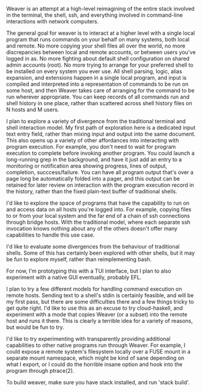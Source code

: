 Weaver is an attempt at a high-level reimagining of the entire stack involved in the terminal, the shell, ssh, and everything involved in command-line interactions with network computers.

The general goal for weaver is to interact at a higher level with a single local program that runs commands on your behalf on many systems, both local and remote.  No more copying your shell files all over the world, no more discrepancies between local and remote accounts, or between users you've logged in as.  No more fighting about default shell configuration on shared admin accounts (root).  No more trying to arrange for your preferred shell to be installed on every system you ever use.  All shell parsing, logic, alias expansion, and extensions happen in a single local program, and input is compiled and interpreted into a representation of commands to be run on some host, and then Weaver takes care of arranging for the command to be run wherever appropriate.  You can keep records of all commands run and shell history in one place, rather than scattered across shell history files on N hosts and M users.

I plan to explore a variety of divergence from the traditional terminal and shell interaction model.  My first path of exploration here is a dedicated input text entry field, rather than mixing input and output into the same document.  This also opens up a variety of other affordances into interacting with program execution.  For example, you don't need to wait for program execution to complete before invoking another program.  You could launch a long-running grep in the background, and have it just add an entry to a monitoring or notification area showing progress, lines of output, completion, succcess/failure.  You can have all program output that's over a page long be automatically folded into a pager, and this output can be retained for later review on interaction with the program execution record in the history, rather than the fixed plain-text buffer of traditional shells.

I'd like to explore the space of programs that have the capability to run on and access data on all hosts you're logged into.  For example, copying files to or from your local system and the far end of a chain of ssh connections through bridge hosts.  With the traditional model, where each separate ssh invocation knows nothing about any of the others doesn't offer many capabilities to handle this use case.

I'd like to evaluate some divergences from the behaviour of traditional shells.  Some of this has certainly been explored with other shells, but it may be fun to explore myself, rather than reimplementing bash.

For now, I'm prototyping this with a TUI interface, but I plan to also experiment with a native GUI eventually, probably EFL.

I plan to try a few different models for handling command execution on remote hosts.  Sending text to a shell's stdin is certainly feasible, and will be my first pass, but there are some difficulties there and a few things tricky to get quite right.  I'd like to use this as an excuse to try cloud-haskell, and experiment with a mode that copies Weaver (or a subset) into the remote host and runs it there.  This is clearly a terrible idea for a variety of reasons, but would be fun to try.

I'd like to try experimenting with transparently providing additional capabilities to other native programs run through Weaver.  For example, I could expose a remote system's filesystem locally over a FUSE mount in a separate mount namespace, which might be kind of sane depending on what I export, or I could do the horrible insane option and hook into the program through ptrace(2).

To build weaver, make sure you have stack installed, and run 'stack build'.
